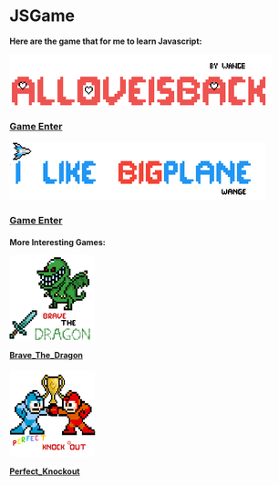 # JSGame

**Here are the game that for me to learn Javascript:**

![All_Love_Back](./All_Love_Back/title.gif)

### [Game Enter](https://angold-4.github.io/JsGame/All_Love_Back/All_love_Back.html)

####


![I_Like_Big_Plane](./ILoveBigPlane/title.gif)

### [Game Enter](https://angold-4.github.io/JsGame/ILoveBigPlane/ILikebigplane.html)

####

**More Interesting Games:**

![Brave_The_Dragon](https://github.com/Angold-4/Magic_World/blob/master/Sources/BraveTheDragon.gif)

**[Brave_The_Dragon](https://github.com/Angold-4/Brave_The_Dragon)**

####

![Perfect_Knockout](https://github.com/Angold-4/Magic_World/blob/master/Sources/PerfectKnockout.gif)

**[Perfect_Knockout](https://github.com/Angold-4/Perfect_Knockout)**
